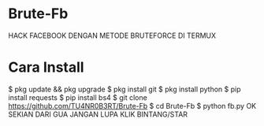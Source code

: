 # Brute-Fb
HACK FACEBOOK DENGAN METODE BRUTEFORCE DI TERMUX

# Cara Install
$ pkg update && pkg upgrade
$ pkg install git
$ pkg install python
$ pip install requests
$ pip install bs4
$ git clone https://github.com/TU4NR0B3RT/Brute-Fb
$ cd Brute-Fb
$ python fb.py
OK SEKIAN DARI GUA JANGAN LUPA KLIK BINTANG/STAR

